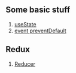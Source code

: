 ## Some basic stuff

1. [useState](https://github.com/tinhpv/react-recall/blob/main/animals/README.md 'useState')
2. [event preventDefault](https://github.com/tinhpv/react-recall/tree/main/pictures#readme 'preventDefault')

## Redux

1. [Reducer](https://github.com/tinhpv/react-recall/tree/main/reducer 'Reducer')
